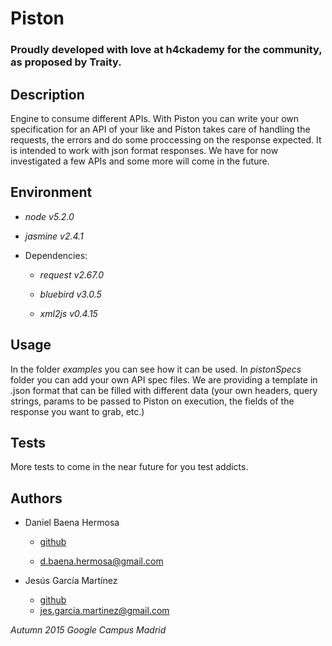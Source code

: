 # Piston

### Proudly developed with love at h4ckademy for the community, as proposed by Traity.

## Description

Engine to consume different APIs. With Piston you can write your own specification for an API of your like and Piston takes care of handling the requests, the errors and do some proccessing on the response expected. It is intended to work with json format responses. We have for now investigated a few APIs and some more will come in the future.

## Environment

* *node v5.2.0*

* *jasmine v2.4.1*

* Dependencies:
	
	* *request v2.67.0*

	* *bluebird v3.0.5*

	* *xml2js v0.4.15*

## Usage

In the folder *examples* you can see how it can be used. In *pistonSpecs* folder you can add your own API spec files. We are providing a template in .json format that can be filled with different data (your own headers, query strings, params to be passed to Piston on execution, the fields of the response you want to grab, etc.)

## Tests

More tests to come in the near future for you test addicts.

## Authors

* Daniel Baena Hermosa
	* [github](https://github.com/danibaena)

	* d.baena.hermosa@gmail.com

* Jesús García Martínez
	* [github](https://github.com/jesgarciamartinez)
	* jes.garcia.martinez@gmail.com

*Autumn 2015 Google Campus Madrid*